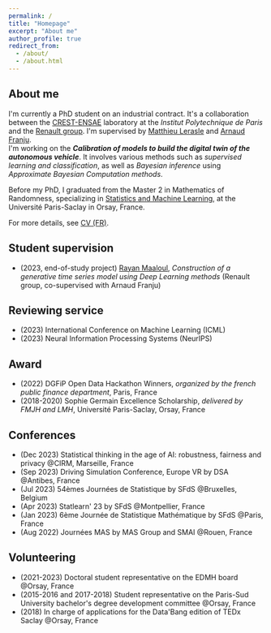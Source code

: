 ```yaml
---
permalink: /
title: "Homepage"
excerpt: "About me"
author_profile: true
redirect_from: 
  - /about/
  - /about.html
---
```


## About me

I'm currently a PhD student on an industrial contract. It's a collaboration between the [CREST-ENSAE](https://crest.science/) laboratory at the *Institut Polytechnique de Paris* and the [Renault group](https://www.renaultgroup.com/). I'm supervised by [Matthieu Lerasle](http://lerasle.perso.math.cnrs.fr/index.html) and [Arnaud Franju](https://www.linkedin.com/in/arnaud-franju-723a611/).  
I'm working on the ***Calibration of models to build the digital twin of the autonomous vehicle***. It involves various methods such as *supervised learning and classification*, as well as *Bayesian inference* using *Approximate Bayesian Computation methods*.

Before my PhD, I graduated from the Master 2 in Mathematics of Randomness, specializing in [Statistics and Machine Learning](https://master-statml.imo.universite-paris-saclay.fr/), at the Université Paris-Saclay in Orsay, France.  

For more details, see [CV (FR)](../files/cv.pdf).  

## Student supervision

* (2023, end-of-study project) [Rayan Maaloul](https://www.linkedin.com/in/rayan-maaloul-9b3606217/?originalSubdomain=fr), *Construction of a generative time series model using Deep Learning methods* (Renault group, co-supervised with Arnaud Franju)

## Reviewing service

* (2023) International Conference on Machine Learning (ICML)
* (2023) Neural Information Processing Systems (NeurIPS)

## Award

* (2022) DGFiP Open Data Hackathon Winners, *organized by the french public finance department*, Paris, France
* (2018-2020) Sophie Germain Excellence Scholarship, *delivered by FMJH and LMH*, Université Paris-Saclay, Orsay, France

## Conferences

* (Dec 2023) Statistical thinking in the age of AI: robustness, fairness and privacy @CIRM, Marseille, France
* (Sep 2023) Driving Simulation Conference, Europe VR by DSA @Antibes, France
* (Jul 2023) 54èmes Journées de Statistique by SFdS @Bruxelles, Belgium
* (Apr 2023) Statlearn' 23 by SFdS @Montpellier, France
* (Jan 2023) 6ème Journée de Statistique Mathématique by SFdS @Paris, France
* (Aug 2022) Journées MAS by MAS Group and SMAI @Rouen, France


## Volunteering

* (2021-2023) Doctoral student representative on the EDMH board @Orsay, France
* (2015-2016 and 2017-2018) Student representative on the Paris-Sud University bachelor's degree development committee @Orsay, France
* (2018) In charge of applications for the Data'Bang edition of TEDx Saclay @Orsay, France
